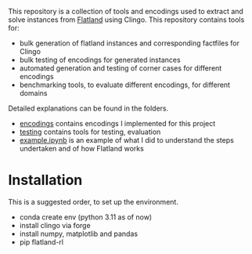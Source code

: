 This repository is a collection of tools and encodings used to extract and solve instances from [Flatland](https://www.aicrowd.com/challenges/flatland-3) using Clingo. This repository contains tools for:
- bulk generation of flatland instances and corresponding factfiles for Clingo
- bulk testing of encodings for generated instances
- automated generation and testing of corner cases for different encodings
- benchmarking tools, to evaluate different encodings, for different domains

Detailed explanations can be found in the folders.
- [encodings](encodings) contains encodings I implemented for this project
- [testing](testing) contains tools for testing, evaluation
- [example.ipynb](example.ipynb) is an example of what I did to understand the steps undertaken and of how Flatland works

# Installation
This is a suggested order, to set up the environment.
- conda create env (python 3.11 as of now)
- install clingo via forge
- install numpy, matplotlib and pandas
- pip flatland-rl
